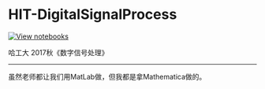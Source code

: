 # HIT-DigitalSignalProcess

[![View notebooks](https://wolfr.am/HAAhzkRq)](https://wolfr.am/OlOGQLdm)

哈工大 2017秋《数字信号处理》

----

虽然老师都让我们用MatLab做，但我都是拿Mathematica做的。
